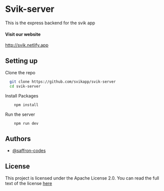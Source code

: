 
# Svik-server

This is the express backend for the svik app

#### Visit our website

http://svik.netlify.app





## Setting up

Clone the repo

```bash
  git clone https://github.com/svikapp/svik-server
  cd svik-server
```

Install Packages

```bash
    npm install
```

Run the server

```bash
    npm run dev
```




    
## Authors

- [@saffron-codes](https://www.github.com/saffron-codes)


## License

This project is licensed under the Apache License 2.0. You can read the full text of the license [here](https://choosealicense.com/licenses/apache-2.0/)

